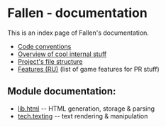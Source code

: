 # Fallen - documentation

This is an index page of Fallen's documentation.

- [Code conventions](/docs/conventions.md)
- [Overview of cool internal stuff](/docs/cool_stuff.md)
- [Project's file structure](/docs/file_structure.md)
- [Features (RU)](/docs/features.md) (list of game features for PR stuff)

## Module documentation:

- [lib.html](/lib/_docs/html.md) -- HTML generation, storage & parsing
- [tech.texting](/tech/_docs/texting.md) -- text rendering & manipulation
